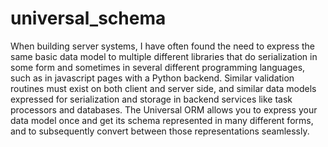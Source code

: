 universal_schema
=============

When building server systems, I have often found the need to express the same basic data model to multiple different libraries that do serialization in some form and sometimes in several different programming languages, such as in javascript pages with a Python backend. Similar validation routines must exist on both client and server side, and similar data models expressed for serialization and storage in backend services like task processors and databases. The Universal ORM allows you to express your data model once and get its schema represented in many different forms, and to subsequently convert between those representations seamlessly.


